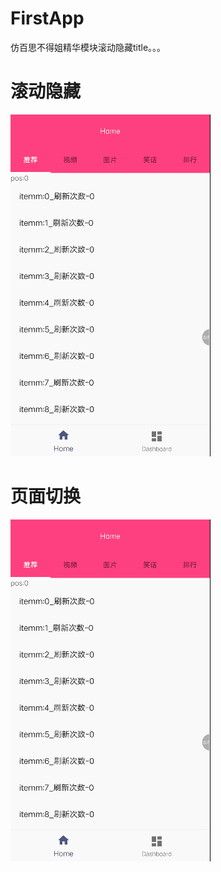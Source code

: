 # FirstApp
仿百思不得姐精华模块滚动隐藏title。。。
# 滚动隐藏
![image](https://github.com/zylgg/FirstApp/blob/master/img/scroll_hide.gif)
# 页面切换
![image](https://github.com/zylgg/FirstApp/blob/master/img/check_fragment.gif)
